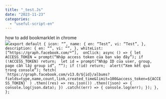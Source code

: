 ```yaml
---
title: "_test.Js"
date: "2023-11-23"
categories: 
  - "useful-script-en"
---
```


how to add bookmarklet in chrome  
![](https://camo.githubusercontent.com/5f21e427a7d3ee887313a4f9b1ab033e6462db47ca299bf3f7e2d81a0ce854bd/68747470733a2f2f696d672e7765626e6f74732e636f6d2f323031392f30342f447261672d616e642d44726f702d4c696e6b732d696e2d4368726f6d652e706e67)``export default { icon: “”, name: { en: “Test”, vi: “Test”, }, description: { en: “”, vi: “”, }, whiteList: [“https://graph.facebook.com/*”],  onClick: async () => { let ACCESS_TOKEN = prompt(“Nhập access token của bạn vào đây”); if (!ACCESS_TOKEN) return;  let id = prompt(“Nhập ID của user, group, page cần lấy group id”, “”); if (!id) return;  alert(“Xem kết quả trong console”); fetch( `https://graph.facebook.com/v13.0/${id}/albums?fields=type,name,count,link,created_time&limit=100&access_token=${ACCESS_TOKEN}` ) .then((res) => res.json()) .then((json) => { console.log(json.data); }) .catch((err) => { console.log(err); }); }, };``
